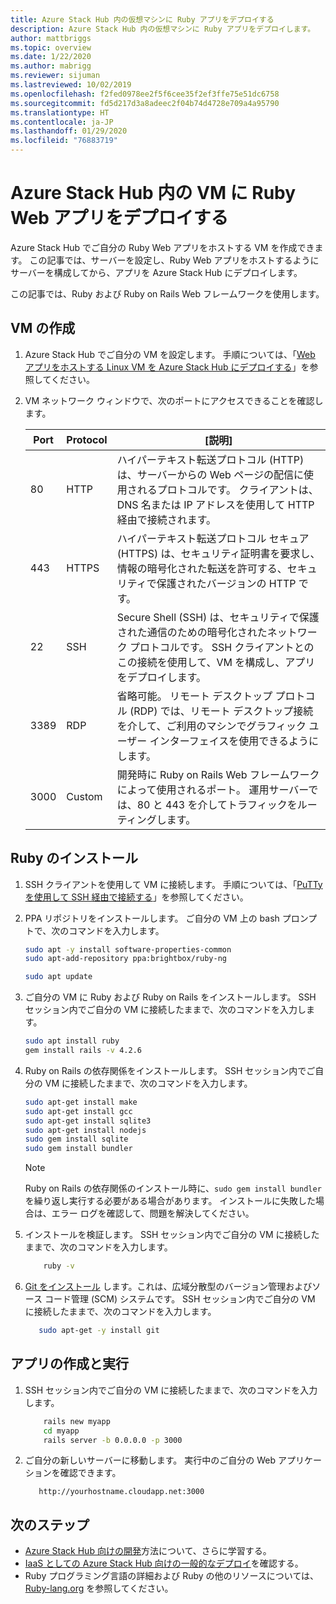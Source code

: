 ```yaml
---
title: Azure Stack Hub 内の仮想マシンに Ruby アプリをデプロイする
description: Azure Stack Hub 内の仮想マシンに Ruby アプリをデプロイします。
author: mattbriggs
ms.topic: overview
ms.date: 1/22/2020
ms.author: mabrigg
ms.reviewer: sijuman
ms.lastreviewed: 10/02/2019
ms.openlocfilehash: f2fed0978ee2f5f6cee35f2ef3ffe75e51dc6758
ms.sourcegitcommit: fd5d217d3a8adeec2f04b74d4728e709a4a95790
ms.translationtype: HT
ms.contentlocale: ja-JP
ms.lasthandoff: 01/29/2020
ms.locfileid: "76883719"
---
```

# <a name="deploy-a-ruby-web-app-to-a-vm-in-azure-stack-hub"></a>Azure Stack Hub 内の VM に Ruby Web アプリをデプロイする

Azure Stack Hub でご自分の Ruby Web アプリをホストする VM を作成できます。 この記事では、サーバーを設定し、Ruby Web アプリをホストするようにサーバーを構成してから、アプリを Azure Stack Hub にデプロイします。

この記事では、Ruby および Ruby on Rails Web フレームワークを使用します。

## <a name="create-a-vm"></a>VM の作成

1. Azure Stack Hub でご自分の VM を設定します。 手順については、「[Web アプリをホストする Linux VM を Azure Stack Hub にデプロイする](azure-stack-dev-start-howto-deploy-linux.md)」を参照してください。

2. VM ネットワーク ウィンドウで、次のポートにアクセスできることを確認します。

    | Port | Protocol | [説明] |
    | --- | --- | --- |
    | 80 | HTTP | ハイパーテキスト転送プロトコル (HTTP) は、サーバーからの Web ページの配信に使用されるプロトコルです。 クライアントは、DNS 名または IP アドレスを使用して HTTP 経由で接続されます。 |
    | 443 | HTTPS | ハイパーテキスト転送プロトコル セキュア (HTTPS) は、セキュリティ証明書を要求し、情報の暗号化された転送を許可する、セキュリティで保護されたバージョンの HTTP です。 |
    | 22 | SSH | Secure Shell (SSH) は、セキュリティで保護された通信のための暗号化されたネットワーク プロトコルです。 SSH クライアントとのこの接続を使用して、VM を構成し、アプリをデプロイします。 |
    | 3389 | RDP | 省略可能。 リモート デスクトップ プロトコル (RDP) では、リモート デスクトップ接続を介して、ご利用のマシンでグラフィック ユーザー インターフェイスを使用できるようにします。   |
    | 3000 | Custom | 開発時に Ruby on Rails Web フレームワークによって使用されるポート。 運用サーバーでは、80 と 443 を介してトラフィックをルーティングします。 |

## <a name="install-ruby"></a>Ruby のインストール

1. SSH クライアントを使用して VM に接続します。 手順については、「[PuTTy を使用して SSH 経由で接続する](azure-stack-dev-start-howto-ssh-public-key.md#connect-with-ssh-by-using-putty)」を参照してください。

1. PPA リポジトリをインストールします。 ご自分の VM 上の bash プロンプトで、次のコマンドを入力します。

    ```bash  
    sudo apt -y install software-properties-common
    sudo apt-add-repository ppa:brightbox/ruby-ng

    sudo apt update
    ```

2. ご自分の VM に Ruby および Ruby on Rails をインストールします。 SSH セッション内でご自分の VM に接続したままで、次のコマンドを入力します。

    ```bash  
    sudo apt install ruby
    gem install rails -v 4.2.6
    ```

3. Ruby on Rails の依存関係をインストールします。 SSH セッション内でご自分の VM に接続したままで、次のコマンドを入力します。

    ```bash  
    sudo apt-get install make
    sudo apt-get install gcc
    sudo apt-get install sqlite3
    sudo apt-get install nodejs
    sudo gem install sqlite
    sudo gem install bundler
    ```

    > [!Note]  
    > Ruby on Rails の依存関係のインストール時に、`sudo gem install bundler` を繰り返し実行する必要がある場合があります。 インストールに失敗した場合は、エラー ログを確認して、問題を解決してください。

4. インストールを検証します。 SSH セッション内でご自分の VM に接続したままで、次のコマンドを入力します。

    ```bash  
        ruby -v
    ```

3. [Git をインストール](https://git-scm.com) します。これは、広域分散型のバージョン管理およびソース コード管理 (SCM) システムです。 SSH セッション内でご自分の VM に接続したままで、次のコマンドを入力します。

    ```bash  
       sudo apt-get -y install git
    ```

## <a name="create-and-run-an-app"></a>アプリの作成と実行

1. SSH セッション内でご自分の VM に接続したままで、次のコマンドを入力します。

    ```bash
        rails new myapp
        cd myapp
        rails server -b 0.0.0.0 -p 3000
    ```

2. ご自分の新しいサーバーに移動します。 実行中のご自分の Web アプリケーションを確認できます。

    ```HTTP  
       http://yourhostname.cloudapp.net:3000
    ```

## <a name="next-steps"></a>次のステップ

- [Azure Stack Hub 向けの開発](azure-stack-dev-start.md)方法について、さらに学習する。
- [IaaS としての Azure Stack Hub 向けの一般的なデプロイ](azure-stack-dev-start-deploy-app.md)を確認する。
- Ruby プログラミング言語の詳細および Ruby の他のリソースについては、[Ruby-lang.org](https://www.ruby-lang.org) を参照してください。
